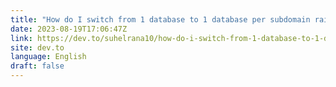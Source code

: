 ```yaml
---
title: "How do I switch from 1 database to 1 database per subdomain rails in saas app"
date: 2023-08-19T17:06:47Z
link: https://dev.to/suhelrana10/how-do-i-switch-from-1-database-to-1-database-per-subdomain-rails-in-saas-app-21i7?utm_medium=RSS&utm_source=news.12bit.vn
site: dev.to
language: English
draft: false
---
```

